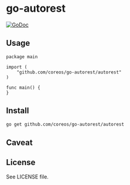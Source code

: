 # go-autorest

[![GoDoc](https://godoc.org/github.com/coreos/go-autorest/autorest?status.png)](https://godoc.org/github.com/coreos/go-autorest/autorest)

## Usage

```
package main

import (
    "github.com/coreos/go-autorest/autorest"
)

func main() {
}
```

## Install

```bash
go get github.com/coreos/go-autorest/autorest
```

## Caveat


## License

See LICENSE file.
